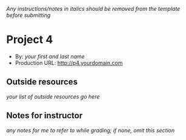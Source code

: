 *Any instructions/notes in italics should be removed from the template before submitting* 

# Project 4
+ By: *your first and last name*
+ Production URL: <http://p4.yourdomain.com>

## Outside resources
*your list of outside resources go here*

## Notes for instructor
*any notes for me to refer to while grading; if none, omit this section*